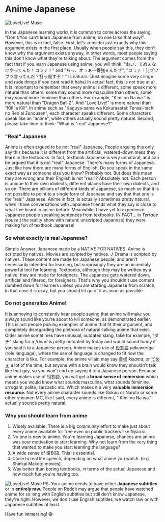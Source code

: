 # Anime Japanese

![LoveLive! Muse](img/muse1_crop.jpg)

In the Japanese learning world, it is common to come across the saying, "Don't/You can't learn Japanese from anime, no
one talks that way!". However, this is in fact, false.
First, let's consider just exactly why this argument exists in the first place.
Usually when people say this, they don't know why the argument exists anyway, in other words, most people saying this
don't know what they're talking about.
The argument comes from the fact that if you learn Japanese using anime, you will think, "おい、てめぇなにやってんだ！コラァ！" and "ちっ、オラぁ一番強ぇんだぜ", "コラァ！何ブツブツ言ってんだ？打っ殺すぞ！" is
natural. (Just imagine some very cringe and rude things if you cant read it haha)
In actual fact, this is not true at all.
It is important to remember that every anime is different, some speak more natural than others, some may sound more
masculine than others, some may sound more feminine than others. For example, "Kimi no Na wa." is more natural than "Dragon Ball Z".
And "Love Live!" is more natural than "Kill la Kill".
In anime such as "Kaguya-sama wa Kokurasetai: Tensai-tachi no Ren'ai Zunousen", each character speaks different. Some
characters speak like an "anime", while others actually sound pretty natural.
Second, please take time to think: "What is "real" Japanese?"

### "Real" Japanese

Anime is often argued to be not "real" Japanese. People arguing this only say this because it is different from the
artificial, watered-down mess they learn in the textbooks. In fact, textbook Japanese is very unnatural, and can be
argued that it is not "real" Japanese.
There's many forms of Japanese. Just like how there are many forms of English. Do you speak in the same exact way as
someone else you know? Probably not. But does this mean they are wrong and their English is not "real"? Absolutely not.
Each person is unique to their own idiolects, different places have their own dialects, and so on. There are billions of
different kinds of Japanese, so much so that it is not possible to point to a single form of Japanese and say that that
one is the "real" Japanese.
Anime in fact, is actually sometimes pretty natural, when I have conversations with Japanese friends what they say is
close to what I've heard in anime before.
Meanwhile, I have yet to experience Japanese people speaking sentences from textbooks. IN FACT... in *Terrace House* (
the reality show with natural unscripted Japanese) they were making fun of textbook Japanese!

### So what exactly is real Japanese?

Simple Answer. Japanese made by a NATIVE FOR NATIVES. Anime is scripted by natives. Movies are scripted by natives.
J-Drama is scripted by natives. These content are made for Japanese people, and aren't necessarily intended for learning,
but surprisingly they are an incredibly powerful tool for learning.
Textbooks, although they may be written by a native, they are made for foreigners. The Japanese gets watered down,
artificial and filtered, for foreigners. That's why you shouldn't use content dumbed down for learners unless you are
starting Japanese from scratch, in that case it is okay, but you should let go of it as soon as possible.

### Do not generalize Anime!

It is annoying to constantly hear people saying that anime will make you always sound like you're about to kill someone,
as demonstrated earlier. This is just people picking examples of anime that fit their argument, and completely
disregarding the plethora of natural-talking anime that exist.
Older anime sometimes have unusual, outdated slang, take for example, "ダチ" slang for *a friend* is pretty outdated by
today and would sound funny if you said it to a Japanese person.
Anime makes use of [役割語](https://en.wikipedia.org/wiki/Yakuwarigo) *yakuwarigo* (role language), where the use of
language is changed to fit how the character is like. For example, the anime villain may
say [貴様](https://jisho.org/word/%E8%B2%B4%E6%A7%98) *kisama*,
or [てめぇ](https://jisho.org/search/%E3%81%A6%E3%82%81%E3%81%87%20%23sentences) a lot of the time, but anyone with a
brain would know they shouldn't talk like that guy, so you won't end up saying it to a Japanese person.
Because anime makes use of 役割語, you will get a **broad sense of immersion** which means you would know what sounds
masculine, what sounds feminine, arrogant, polite, sarcastic etc. Which makes it a very **valuable immersion resource.**
Not every anime character sounds like Gokuu or Naruto or some other shounen MC, like I said, every anime is different, "
Kimi no Na wa." actually sounds pretty natural.

### Why you should learn from anime

1. Widely available. There is a big community effort to make just about every anime available for free even on public
   trackers like Nyaa.si.
2. No one is new to anime. You're learning Japanese, chances are anime was your motivation to start learning. Why not
   learn from the very thing that wanted to make you start learning the language?
3. A wide sense of 役割語. This is essential.
4. Close to real life speech, depending on what anime you watch. (e.g. Shinkai Makoto movies)
5. Way better than boring textbooks, in terms of the actual Japanese and how much fun you're having too.

![LoveLive! Muse](img/muse2_crop.jpg)
PS: Your anime needs to have either **Japanese subtitles** or in **entirely raw.**
People on Reddit may argue that people have watched anime for so long with English subtitles but still don't know
Japanese, they're right. However, we don't use English subtitles, we watch raw or with Japanese subtitles at least.

Have fun immersing! :smile: